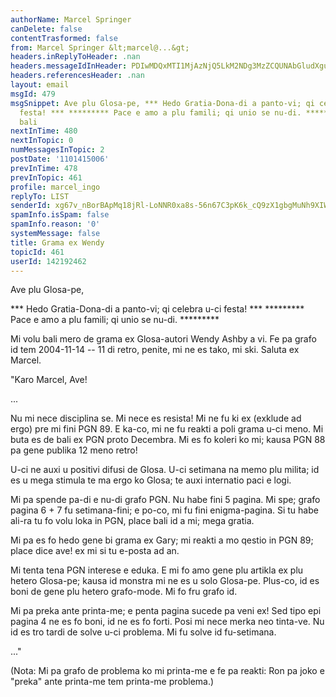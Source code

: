 ```yaml
---
authorName: Marcel Springer
canDelete: false
contentTrasformed: false
from: Marcel Springer &lt;marcel@...&gt;
headers.inReplyToHeader: .nan
headers.messageIdInHeader: PDIwMDQxMTI1MjAzNjQ5LkM2NDg3MzZCQUNAbGludXgubG9jYWw+
headers.referencesHeader: .nan
layout: email
msgId: 479
msgSnippet: Ave plu Glosa-pe, *** Hedo Gratia-Dona-di a panto-vi; qi celebra u-ci
  festa! *** ********* Pace e amo a plu famili; qi unio se nu-di. ********* Mi volu
  bali
nextInTime: 480
nextInTopic: 0
numMessagesInTopic: 2
postDate: '1101415006'
prevInTime: 478
prevInTopic: 461
profile: marcel_ingo
replyTo: LIST
senderId: xg67v_nBorBApMq18jRl-LoNNR0xa8s-56n67C3pK6k_cQ9zX1gbgMuNh9XIWsjWTDuZYvaddn6gMlRHK3r4XexUw8Mish02MWdSUw
spamInfo.isSpam: false
spamInfo.reason: '0'
systemMessage: false
title: Grama ex Wendy
topicId: 461
userId: 142192462
---
```



Ave plu Glosa-pe, 

  *** Hedo Gratia-Dona-di a panto-vi; qi celebra u-ci festa! ***
  ********* Pace e amo a plu famili; qi unio se nu-di. *********



Mi volu bali mero de grama ex Glosa-autori Wendy Ashby a vi.  Fe pa
grafo id tem 2004-11-14 -- 11 di retro, penite, mi ne es tako, mi
ski.  Saluta ex Marcel.  




"Karo Marcel, Ave! 

... 

Nu mi nece disciplina se.  Mi nece es resista!  Mi ne fu ki ex
(exklude ad ergo) pre mi fini PGN 89.  E ka-co, mi ne fu reakti a poli
grama u-ci meno.  Mi buta es de bali ex PGN proto Decembra.  Mi es fo
koleri ko mi; kausa PGN 88 pa gene publika 12 meno retro!  

U-ci ne auxi u positivi difusi de Glosa.  U-ci setimana na memo plu
milita; id es u mega stimula te ma ergo ko Glosa; te auxi internatio
paci e logi. 

Mi pa spende pa-di e nu-di grafo PGN.  Nu habe fini 5 pagina.  Mi spe;
grafo pagina 6 + 7 fu setimana-fini; e po-co, mi fu fini
enigma-pagina.  Si tu habe ali-ra tu fo volu loka in PGN, place bali
id a mi; mega gratia. 

Mi pa es fo hedo gene bi grama ex Gary; mi reakti a mo qestio in 
PGN 89; place dice ave! ex mi si tu e-posta ad an. 

Mi tenta tena PGN interese e eduka.  E mi fo amo gene plu artikla ex
plu hetero Glosa-pe; kausa id monstra mi ne es u solo Glosa-pe.
Plus-co, id es boni de gene plu hetero grafo-mode.  Mi fo fru grafo
id. 

Mi pa preka ante printa-me; e penta pagina sucede pa veni ex!  Sed
tipo epi pagina 4 ne es fo boni, id ne es fo forti.  Posi mi nece
merka neo tinta-ve.  Nu id es tro tardi de solve u-ci problema.  Mi fu
solve id fu-setimana. 

..." 

(Nota: Mi pa grafo de problema ko mi printa-me e fe pa reakti: Ron pa 
joko e "preka" ante printa-me tem printa-me problema.) 



